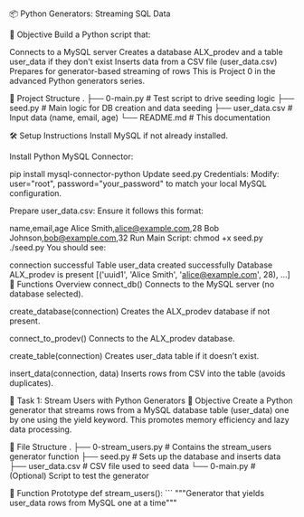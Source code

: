 📦 Python Generators: Streaming SQL Data

🧠 Objective
Build a Python script that:

Connects to a MySQL server
Creates a database ALX_prodev and a table user_data if they don't exist
Inserts data from a CSV file (user_data.csv)
Prepares for generator-based streaming of rows
This is Project 0 in the advanced Python generators series.

📁 Project Structure
. ├── 0-main.py # Test script to drive seeding logic ├── seed.py # Main logic for DB creation and data seeding ├── user_data.csv # Input data (name, email, age) └── README.md # This documentation

🛠️ Setup Instructions
Install MySQL if not already installed.

Install Python MySQL Connector:

pip install mysql-connector-python
Update seed.py Credentials: Modify:
user="root",
password="your_password"
to match your local MySQL configuration.

Prepare user_data.csv:
Ensure it follows this format:

name,email,age
Alice Smith,alice@example.com,28
Bob Johnson,bob@example.com,32
Run Main Script:
chmod +x seed.py
./seed.py
You should see:

connection successful
Table user_data created successfully
Database ALX_prodev is present
[('uuid1', 'Alice Smith', 'alice@example.com', 28), ...]
🧪 Functions Overview
connect_db() Connects to the MySQL server (no database selected).

create_database(connection) Creates the ALX_prodev database if not present.

connect_to_prodev() Connects to the ALX_prodev database.

create_table(connection) Creates user_data table if it doesn’t exist.

insert_data(connection, data) Inserts rows from CSV into the table (avoids duplicates).

🔁 Task 1: Stream Users with Python Generators
📌 Objective
Create a Python generator that streams rows from a MySQL database table (user_data) one by one using the yield keyword. This promotes memory efficiency and lazy data processing.

📁 File Structure
. ├── 0-stream_users.py # Contains the stream_users generator function ├── seed.py # Sets up the database and inserts data ├── user_data.csv # CSV file used to seed data └── 0-main.py # (Optional) Script to test the generator

🚀 Function Prototype
def stream_users():
    ```
    """Generator that yields user_data rows from MySQL one at a time"""
